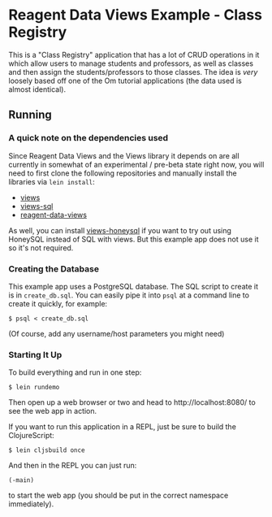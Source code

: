 # Reagent Data Views Example - Class Registry

This is a "Class Registry" application that has a lot of CRUD operations
in it which allow users to manage students and professors, as well as
classes and then assign the students/professors to those classes. The
idea is _very_ loosely based off one of the Om tutorial applications
(the data used is almost identical).

[1]: http://reagent-project.github.io/

## Running

### A quick note on the dependencies used

Since Reagent Data Views and the Views library it depends on are all
currently in somewhat of an experimental / pre-beta state right now,
you will need to first clone the following repositories and manually
install the libraries via `lein install`:

* [views](https://github.com/gered/views)
* [views-sql](https://github.com/gered/views-sql)
* [reagent-data-views](https://github.com/gered/reagent-data-views)

As well, you can install [views-honeysql](https://github.com/gered/views-honeysql)
if you want to try out using HoneySQL instead of SQL with views. But
this example app does not use it so it's not required.

### Creating the Database

This example app uses a PostgreSQL database. The SQL script to create
it is in `create_db.sql`. You can easily pipe it into `psql` at a 
command line to create it quickly, for example:

    $ psql < create_db.sql

(Of course, add any username/host parameters you might need)

### Starting It Up

To build everything and run in one step:

    $ lein rundemo
    
Then open up a web browser or two and head to http://localhost:8080/
to see the web app in action.

If you want to run this application in a REPL, just be sure to build
the ClojureScript:

    $ lein cljsbuild once

And then in the REPL you can just run:

    (-main)

to start the web app (you should be put in the correct namespace 
immediately).
